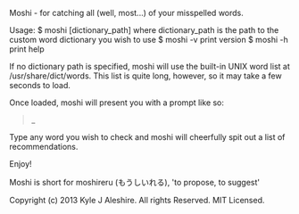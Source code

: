 Moshi - for catching all (well, most...) of your misspelled words.



Usage:
$ moshi [dictionary_path]
	where dictionary_path is the path to the custom word dictionary you wish to use
$ moshi -v
	print version
$ moshi -h
	print help

If no dictionary path is specified, moshi will use the built-in UNIX word list at /usr/share/dict/words. This list is quite long, however, so it may take a few seconds to load.

Once loaded, moshi will present you with a prompt like so:
>_

Type any word you wish to check and moshi will cheerfully spit out a list of recommendations.

Enjoy!

Moshi is short for moshireru (もうしいれる), 'to propose, to suggest'

Copyright (c) 2013 Kyle J Aleshire. All rights Reserved. MIT Licensed.